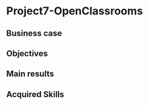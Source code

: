 # Project7-OpenClassrooms


## Business case

## Objectives 



## Main results


## Acquired Skills




